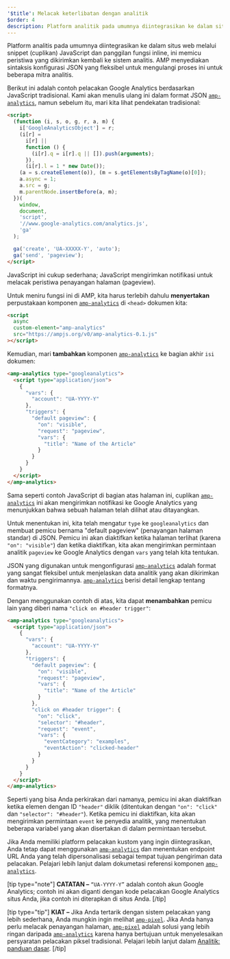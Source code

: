 ```yaml
---
'$title': Melacak keterlibatan dengan analitik
$order: 4
description: Platform analitik pada umumnya diintegrasikan ke dalam situs web melalui panggilan fungsi dan snippet JavaScript inline, ini memicu peristiwa yang dikirimkan kembali ke sistem analitik.
---
```


Platform analitis pada umumnya diintegrasikan ke dalam situs web melalui snippet (cuplikan) JavaScript dan panggilan fungsi inline, ini memicu peristiwa yang dikirimkan kembali ke sistem analitis. AMP menyediakan sintaksis konfigurasi JSON yang fleksibel untuk mengulangi proses ini untuk beberapa mitra analitis.

Berikut ini adalah contoh pelacakan Google Analytics berdasarkan JavaScript tradisional. Kami akan menulis ulang ini dalam format JSON [`amp-analytics`](../../../../documentation/components/reference/amp-analytics.md), namun sebelum itu, mari kita lihat pendekatan tradisional:

```html
<script>
  (function (i, s, o, g, r, a, m) {
    i['GoogleAnalyticsObject'] = r;
    (i[r] =
      i[r] ||
      function () {
        (i[r].q = i[r].q || []).push(arguments);
      }),
      (i[r].l = 1 * new Date());
    (a = s.createElement(o)), (m = s.getElementsByTagName(o)[0]);
    a.async = 1;
    a.src = g;
    m.parentNode.insertBefore(a, m);
  })(
    window,
    document,
    'script',
    '//www.google-analytics.com/analytics.js',
    'ga'
  );

  ga('create', 'UA-XXXXX-Y', 'auto');
  ga('send', 'pageview');
</script>
```

JavaScript ini cukup sederhana; JavaScript mengirimkan notifikasi untuk melacak peristiwa penayangan halaman (pageview).

Untuk meniru fungsi ini di AMP, kita harus terlebih dahulu **menyertakan** perpustakaan komponen [`amp-analytics`](../../../../documentation/components/reference/amp-analytics.md) di `<head>` dokumen kita:

```html
<script
  async
  custom-element="amp-analytics"
  src="https://ampjs.org/v0/amp-analytics-0.1.js"
></script>
```

Kemudian, mari **tambahkan** komponen [`amp-analytics`](../../../../documentation/components/reference/amp-analytics.md) ke bagian akhir `isi` dokumen:

```html
<amp-analytics type="googleanalytics">
  <script type="application/json">
    {
      "vars": {
        "account": "UA-YYYY-Y"
      },
      "triggers": {
        "default pageview": {
          "on": "visible",
          "request": "pageview",
          "vars": {
            "title": "Name of the Article"
          }
        }
      }
    }
  </script>
</amp-analytics>
```

Sama seperti contoh JavaScript di bagian atas halaman ini, cuplikan [`amp-analytics`](../../../../documentation/components/reference/amp-analytics.md) ini akan mengirimkan notifikasi ke Google Analytics yang menunjukkan bahwa sebuah halaman telah dilihat atau ditayangkan.

Untuk menentukan ini, kita telah mengatur `type` ke `googleanalytics` dan membuat pemicu bernama "default pageview" (penayangan halaman standar) di JSON. Pemicu ini akan diaktifkan ketika halaman terlihat (karena `"on": "visible"`) dan ketika diaktifkan, kita akan mengirimkan permintaan analitik `pageview` ke Google Analytics dengan `vars` yang telah kita tentukan.

JSON yang digunakan untuk mengonfigurasi [`amp-analytics`](../../../../documentation/components/reference/amp-analytics.md) adalah format yang sangat fleksibel untuk menjelaskan data analitik yang akan dikirimkan dan waktu pengirimannya. [`amp-analytics`](../../../../documentation/components/reference/amp-analytics.md) berisi detail lengkap tentang formatnya.

Dengan menggunakan contoh di atas, kita dapat **menambahkan** pemicu lain yang diberi nama `"click on #header trigger"`:

```html
<amp-analytics type="googleanalytics">
  <script type="application/json">
    {
      "vars": {
        "account": "UA-YYYY-Y"
      },
      "triggers": {
        "default pageview": {
          "on": "visible",
          "request": "pageview",
          "vars": {
            "title": "Name of the Article"
          }
        },
        "click on #header trigger": {
          "on": "click",
          "selector": "#header",
          "request": "event",
          "vars": {
            "eventCategory": "examples",
            "eventAction": "clicked-header"
          }
        }
      }
    }
  </script>
</amp-analytics>
```

Seperti yang bisa Anda perkirakan dari namanya, pemicu ini akan diaktifkan ketika elemen dengan ID `"header"` diklik (ditentukan dengan `"on": "click"` dan `"selector": "#header"`). Ketika pemicu ini diaktifkan, kita akan mengirimkan permintaan `event` ke penyedia analitik, yang menentukan beberapa variabel yang akan disertakan di dalam permintaan tersebut.

Jika Anda memiliki platform pelacakan kustom yang ingin diintegrasikan, Anda tetap dapat menggunakan [`amp-analytics`](../../../../documentation/components/reference/amp-analytics.md) dan menentukan endpoint URL Anda yang telah dipersonalisasi sebagai tempat tujuan pengiriman data pelacakan. Pelajari lebih lanjut dalam dokumetasi referensi komponen [`amp-analytics`](../../../../documentation/components/reference/amp-analytics.md).

[tip type="note"] <strong>CATATAN –</strong> <code>“UA-YYYY-Y”</code> adalah contoh akun Google Analytics; contoh ini akan diganti dengan kode pelacakan Google Analytics situs Anda, jika contoh ini diterapkan di situs Anda. [/tip]

[tip type="tip"] **KIAT –** Jika Anda tertarik dengan sistem pelacakan yang lebih sederhana, Anda mungkin ingin melihat [`amp-pixel`](../../../../documentation/components/reference/amp-pixel.md). Jika Anda hanya perlu melacak penayangan halaman, [`amp-pixel`](../../../../documentation/components/reference/amp-pixel.md) adalah solusi yang lebih ringan daripada [`amp-analytics`](../../../../documentation/components/reference/amp-analytics.md) karena hanya bertujuan untuk menyelesaikan persyaratan pelacakan piksel tradisional. Pelajari lebih lanjut dalam [Analitik: panduan dasar](../../../../documentation/guides-and-tutorials/optimize-measure/configure-analytics/analytics_basics.md). [/tip]
